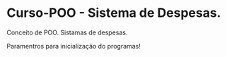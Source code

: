 # Curso-POO - Sistema de Despesas.

Conceito de POO. Sistamas de despesas. 

Paramentros para inicialização do programas! 